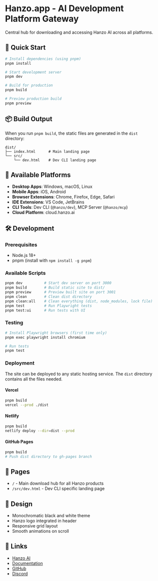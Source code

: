 # Hanzo.app - AI Development Platform Gateway

Central hub for downloading and accessing Hanzo AI across all platforms.

## 🚀 Quick Start

```bash
# Install dependencies (using pnpm)
pnpm install

# Start development server
pnpm dev

# Build for production
pnpm build

# Preview production build
pnpm preview
```

## 📦 Build Output

When you run `pnpm build`, the static files are generated in the `dist` directory:

```
dist/
├── index.html      # Main landing page
└── src/
    └── dev.html    # Dev CLI landing page
```

## 📱 Available Platforms

- **Desktop Apps**: Windows, macOS, Linux
- **Mobile Apps**: iOS, Android
- **Browser Extensions**: Chrome, Firefox, Edge, Safari
- **IDE Extensions**: VS Code, JetBrains
- **CLI Tools**: Dev CLI (`@hanzo/dev`), MCP Server (`@hanzo/mcp`)
- **Cloud Platform**: cloud.hanzo.ai

## 🛠️ Development

### Prerequisites
- Node.js 18+
- pnpm (install with `npm install -g pnpm`)

### Available Scripts

```bash
pnpm dev          # Start dev server on port 3000
pnpm build        # Build static site to dist/
pnpm preview      # Preview built site on port 3001
pnpm clean        # Clean dist directory
pnpm clean:all    # Clean everything (dist, node_modules, lock file)
pnpm test         # Run Playwright tests
pnpm test:ui      # Run tests with UI
```

### Testing
```bash
# Install Playwright browsers (first time only)
pnpm exec playwright install chromium

# Run tests
pnpm test
```

### Deployment

The site can be deployed to any static hosting service. The `dist` directory contains all the files needed.

#### Vercel
```bash
pnpm build
vercel --prod ./dist
```

#### Netlify
```bash
pnpm build
netlify deploy --dir=dist --prod
```

#### GitHub Pages
```bash
pnpm build
# Push dist directory to gh-pages branch
```

## 📄 Pages

- `/` - Main download hub for all Hanzo products
- `/src/dev.html` - Dev CLI specific landing page

## 🎨 Design

- Monochromatic black and white theme
- Hanzo logo integrated in header
- Responsive grid layout
- Smooth animations on scroll

## 🔗 Links

- [Hanzo AI](https://hanzo.ai)
- [Documentation](https://docs.hanzo.ai)
- [GitHub](https://github.com/hanzoai)
- [Discord](https://discord.gg/hanzoai)